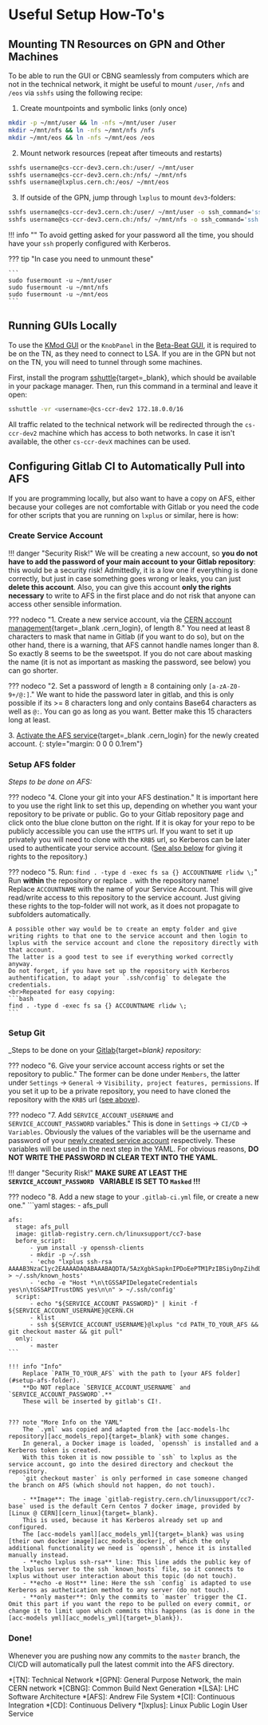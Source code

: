 # Useful Setup How-To's

## Mounting TN Resources on GPN and Other Machines

To be able to run the GUI or CBNG seamlessly from computers which are not in the technical network, it might be useful to mount `/user`, `/nfs` and `/eos` via `sshfs` using the following recipe:

1. Create mountpoints and symbolic links (only once)

```bash
mkdir -p ~/mnt/user && ln -nfs ~/mnt/user /user
mkdir ~/mnt/nfs && ln -nfs ~/mnt/nfs /nfs
mkdir ~/mnt/eos && ln -nfs ~/mnt/eos /eos
```

2. Mount network resources (repeat after timeouts and restarts)

```bash
sshfs username@cs-ccr-dev3.cern.ch:/user/ ~/mnt/user
sshfs username@cs-ccr-dev3.cern.ch:/nfs/ ~/mnt/nfs
sshfs username@lxplus.cern.ch:/eos/ ~/mnt/eos
```

3. If outside of the GPN, jump through `lxplus` to mount `dev3`-folders:

```bash
sshfs username@cs-ccr-dev3.cern.ch:/user/ ~/mnt/user -o ssh_command='ssh -t username@lxplus.cern.ch ssh'
sshfs username@cs-ccr-dev3.cern.ch:/nfs/ ~/mnt/nfs -o ssh_command='ssh -t username@lxplus.cern.ch ssh'
```

!!! info ""
    To avoid getting asked for your password all the time, you should have your `ssh` properly configured with Kerberos.

??? tip "In case you need to unmount these"

    ```
    sudo fusermount -u ~/mnt/user
    sudo fusermount -u ~/mnt/nfs
    sudo fusermount -u ~/mnt/eos
    ```

## Running GUIs Locally

To use the [KMod GUI][kmod_gui] or the `KnobPanel` in the [Beta-Beat GUI][bb_gui], it is required to be on the TN, as they need to connect to LSA.
If you are in the GPN but not on the TN, you will need to tunnel through some machines.

First, install the program [sshuttle][sshuttle]{target=_blank}, which should be available in your package manager.
Then, run this command in a terminal and leave it open:

```bash
sshuttle -vr <username>@cs-ccr-dev2 172.18.0.0/16
```

All traffic related to the technical network will be redirected through the `cs-ccr-dev2` machine which has access to both networks. In case it isn't available, the other `cs-ccr-devX` machines can be used.

## Configuring Gitlab CI to Automatically Pull into AFS

If you are programming locally, but also want to have a copy on AFS, either because your colleges are not comfortable with Gitlab or you need the code for other scripts that you are running on `lxplus` or similar, here is how:

### Create Service Account

!!! danger "Security Risk!"
    We will be creating a new account, so **you do not have to add the password of your main account to your Gitlab repository**: this would be a security risk!
    Admittedly, it is a low one if everything is done correctly, but just in case something goes wrong or leaks, you can just **delete this account**.
    Also, you can give this account **only the rights necessary** to write to AFS in the first place and do not risk that anyone can access other sensible information.

??? nodeco "1. Create a new service account, via the [CERN account management][new_account]{target=_blank .cern_login}, of length 8."
    You need at least 8 characters to mask that name in Gitlab (if you want to do so), but on the other hand, there is a warning, that AFS cannot handle names longer than 8.
    So exactly 8 seems to be the sweetspot.
    If you do not care about masking the name (it is not as important as masking the password, see below) you can go shorter.

??? nodeco "2. Set a password of length &GreaterEqual; 8 containing only `[a-zA-Z0-9+/@:]`."
    We want to hide the password later in gitlab, and this is only possible if its >= 8 characters long and only contains Base64 characters as well as `@:`.
    You can go as long as you want. Better make this 15 characters long at least.

3\. [Activate the AFS service][afs_services]{target=_blank .cern_login} for the newly created account.
{: style="margin: 0 0 0 0.1rem"}

### Setup AFS folder

_Steps to be done on AFS:_

??? nodeco "4. Clone your git into your AFS destination."
    It is important here to you use the right link to set this up, depending on whether you want your repository to be private or public.
    Go to your Gitlab repository page and click onto the <span style="color=#0033A0">blue clone button</span> on the right.
    If it is okay for your repo to be publicly accessible you can use the `HTTPS` url.
    If you want to set it up privately you will need to clone with the `KRB5` url, so Kerberos can be later used to authenticate your service account.
    ([See also below](#setup-git) for giving it rights to the repository.)

??? nodeco "5. Run: `find . -type d -exec fs sa {} ACCOUNTNAME rlidw \;`"
    Run **within** the repository or replace `.` with the repository name!<br>
    Replace `ACCOUNTNAME` with the name of your Service Account. 
    This will give read/write access to this repository to the service account.
    Just giving these rights to the top-folder will not work, as it does not propagate to subfolders automatically.

    A possible other way would be to create an empty folder and give writing rights to that one to the service account and then login to lxplus with the service account and clone the repository directly with that account.
    The latter is a good test to see if everything worked correctly anyway.
    Do not forget, if you have set up the repository with Kerberos authentification, to adapt your `.ssh/config` to delegate the credentials.
    <br>Repeated for easy copying:
    ```bash
    find . -type d -exec fs sa {} ACCOUNTNAME rlidw \;
    ```

### Setup Git

_Steps to be done on your [Gitlab][cern_gitlab]{target=_blank} repository:_

??? nodeco "6. Give your service account access rights or set the repository to public."
    The former can be done under `Members`, the latter under `Settings` &rarr; `General` &rarr; `Visibility, project features, permissions`.
    If you set it up to be a private repository, you need to have cloned the repository with the `KRB5` url ([see above](#setup-afs-folder)).

??? nodeco "7. Add `SERVICE_ACCOUNT_USERNAME` and `SERVICE_ACCOUNT_PASSWORD` variables."
    This is done in `Settings` &rarr; `CI/CD` &rarr; `Variables`.
    Obviously the values of the variables will be the username and password of your [newly created service account](#create-service-account) respectively.
    These variables will be used in the next step in the YAML.
    For obvious reasons, **DO NOT WRITE THE PASSWORD IN CLEAR TEXT INTO THE YAML**.

!!! danger "Security Risk!"
    **MAKE SURE AT LEAST THE `SERVICE_ACCOUNT_PASSWORD ` VARIABLE IS SET TO `Masked` !!!**

??? nodeco "8. Add a new stage to your `.gitlab-ci.yml` file, or create a new one."
    ```yaml
    stages:
    - afs_pull

    afs:
      stage: afs_pull
      image: gitlab-registry.cern.ch/linuxsupport/cc7-base
      before_script:
          - yum install -y openssh-clients
          - mkdir -p ~/.ssh
          - 'echo "lxplus ssh-rsa AAAAB3NzaC1yc2EAAAADAQABAAABAQDTA/5AzXgbkSapknIPDoEePTM1PzIBSiyDnpZihdDXKzm8UdXxCDJLUVjBwc1JfBjnaXPEeBKZDuozDss/m98m5qQu+s2Dks000V8cUFTU+BFotzRWX0jWSBpmzse0477b40X2XCPqX0Cqfx9yHdkuMlyF0kJRxXgsGTcwzwbmvqNHJdHHYJJz93hGpBhYMREcDN5VOxXz6Ack3X7xfF29xaC91oOAqq75O11LXF5Y4kAeN9kDG8o6Zsqk4c5at5aqWqzZfnnVtGjhkgU2Mt5aKwptaFMe0Z3ys/zZM4SnsE9NfompnnWsiKk2y09UvrbzuYPWLt43Fp3+IFqRJvBX" > ~/.ssh/known_hosts'
          - 'echo -e "Host *\n\tGSSAPIDelegateCredentials yes\n\tGSSAPITrustDNS yes\n\n" > ~/.ssh/config'
      script:
          - echo "${SERVICE_ACCOUNT_PASSWORD}" | kinit -f ${SERVICE_ACCOUNT_USERNAME}@CERN.CH
          - klist
          - ssh ${SERVICE_ACCOUNT_USERNAME}@lxplus "cd PATH_TO_YOUR_AFS && git checkout master && git pull"
      only:
          - master
    ```

    !!! info "Info"
        Replace `PATH_TO_YOUR_AFS` with the path to [your AFS folder](#setup-afs-folder).
        **Do NOT replace `SERVICE_ACCOUNT_USERNAME` and `SERVICE_ACCOUNT_PASSWORD`.**
        These will be inserted by gitlab's CI!.


    ??? note "More Info on the YAML"
        The `.yml` was copied and adapted from the [acc-models-lhc repository][acc_models_repo]{target=_blank} with some changes.
        In general, a Docker image is loaded, `openssh` is installed and a Kerberos token is created.
        With this token it is now possible to `ssh` to lxplus as the service account, go into the desired directory and checkout the repository. 
        `git checkout master` is only performed in case someone changed the branch on AFS (which should not happen, do not touch).

        - **Image**: The image `gitlab-registry.cern.ch/linuxsupport/cc7-base` used is the default Cern Centos 7 docker image, provided by [Linux @ CERN][cern_linux]{target=_blank}.
        This is used, because it has Kerberos already set up and configured.
        The [acc-models yaml][acc_models_yml]{target=_blank} was using [their own docker image][acc_models_docker], of which the only additional functionality we need is `openssh`, hence it is installed manually instead.
        - **echo lxplus ssh-rsa** line: This line adds the public key of the lxplus server to the ssh `known_hosts` file, so it connects to lxplus without user interaction about this topic (do not touch).
        - **echo -e Host** line: Here the ssh `config` is adapted to use Kerberos as authetication method to any server (do not touch). 
        - **only master**: Only the commits to `master` trigger the CI. Omit this part if you want the repo to be pulled on every commit, or change it to limit upon which commits this happens (as is done in the [acc-models yml][acc_models_yml]{target=_blank}).  

### Done!

Whenever you are pushing now any commits to the `master` branch, the CI/CD will automatically pull the latest commit into the AFS directory.

*[TN]: Technical Network
*[GPN]: General Purpose Network, the main CERN network
*[CBNG]: Common Build Next Generation
*[LSA]: LHC Software Architecture
*[AFS]: Andrew File System
*[CI]: Continuous Integration
*[CD]: Continuous Delivery
*[lxplus]: Linux Public Login User Service

[sshuttle]: https://sshuttle.readthedocs.io/en/stable/

[kmod_gui]: ../guis/kmod/gui.md
[bb_gui]: ../guis/betabeat/gui.md

[new_account]: https://account.cern.ch/account/Management/NewAccount.aspx
[afs_services]: https://resources.web.cern.ch/resources/Manage/AFS/Default.aspx
[cern_gitlab]: https://gitlab.cern.ch/
[cern_linux]: https://linux.web.cern.ch/dockerimages/
[acc_models_repo]: https://gitlab.cern.ch/acc-models/acc-models-lhc/
[acc_models_yml]: https://gitlab.cern.ch/acc-models/acc-models-lhc/-/blob/2018/.gitlab-ci.yml
[acc_models_docker]: https://gitlab.cern.ch/acc-models/acc-models-www/-/blob/master/_docker/Dockerfile_cern_cc7_base